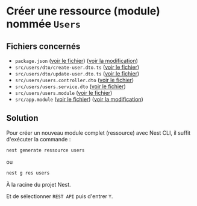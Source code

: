 # Créer une ressource (module) nommée `Users`

## Fichiers concernés

- `package.json` ([voir le fichier](./e-commerce/package.json)) ([voir la modification](https://github.com/benjGam/E-Commerce-API-NW/commit/3d758c460df87bcf1439c3aee8702518f37c7685#diff-38b8baea43f15fba48452ff23356b674c36c4faaa50df5a0127764f72d303cf0))
- `src/users/dto/create-user.dto.ts` ([voir le fichier](./e-commerce/src/users/dto/create-user.dto.ts))
- `src/users/dto/update-user.dto.ts` ([voir le fichier](./e-commerce/src/users/dto/update-user.dto.ts))
- `src/users/users.controller.dto` ([voir le fichier](./e-commerce/src/users/users.controller.ts))
- `src/users/users.service.dto` ([voir le fichier](./e-commerce/src/users/users.service.ts))
- `src/users/users.module` ([voir le fichier](./e-commerce/src/users/users.module.ts))
- `src/app.module` ([voir le fichier](./e-commerce/src/app.module.ts)) ([voir la modification](https://github.com/benjGam/E-Commerce-API-NW/commit/3d758c460df87bcf1439c3aee8702518f37c7685#diff-928b9a30ea12a67f6316c248841d5ce7bc59ac6b795bcb2d7eb854978f36d081))

## Solution

Pour créer un nouveau module complet (ressource) avec Nest CLI, il suffit d'exécuter la commande :

```sh
nest generate ressource users
```

ou

```sh
nest g res users
```

À la racine du projet Nest.

Et de sélectionner `REST API` puis d'entrer `Y`.
